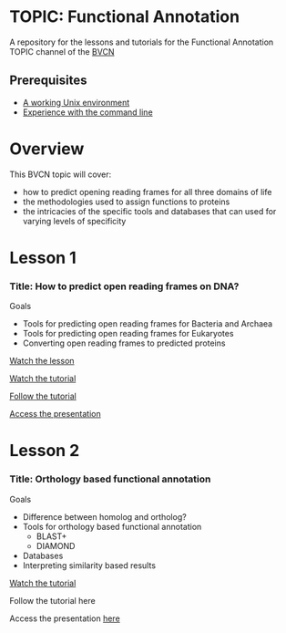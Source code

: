 # TOPIC: Functional Annotation
A repository for the lessons and tutorials for the Functional Annotation TOPIC channel of the [BVCN](https://biovcnet.github.io/)


## Prerequisites
* [A working Unix environment](https://github.com/biovcnet/biovcnet.github.io/wiki/1.-Setting-up-a-local-Linux-(or-Unix)-environment)
* [Experience with the command line](https://github.com/biovcnet/biovcnet.github.io/wiki/2.-Using-the-Command-line)

# Overview
This BVCN topic will cover:

* how to predict opening reading frames for all three domains of life
* the methodologies used to assign functions to proteins
* the intricacies of the specific tools and databases that can used for varying levels of specificity

# Lesson 1
### Title: How to predict open reading frames on DNA?
Goals

* Tools for predicting open reading frames for Bacteria and Archaea
* Tools for predicting open reading frames for Eukaryotes
* Converting open reading frames to predicted proteins

[Watch the lesson](https://youtu.be/uGjjN-q7N2E)

[Watch the tutorial](https://youtu.be/on2fZveY8sU)

[Follow the tutorial](https://github.com/biovcnet/topic-functional-annotation/blob/master/Lesson-1/README.md)

[Access the presentation](https://github.com/biovcnet/topic-functional-annotation/blob/master/Lesson-1/Lesson-1.pdf)


# Lesson 2
### Title: Orthology based functional annotation
Goals

* Difference between homolog and ortholog?
* Tools for orthology based functional annotation
    * BLAST+
    * DIAMOND
* Databases
* Interpreting similarity based results

[Watch the tutorial](https://www.youtube.com/watch?v=oHg5SJYRHA0)

Follow the tutorial here

Access the presentation [here](https://github.com/biovcnet/topic-functional-annotation/blob/master/Lesson-2/Presentation1.pdf)

